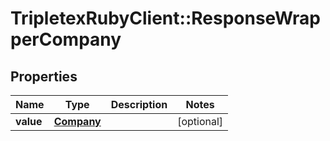 # TripletexRubyClient::ResponseWrapperCompany

## Properties
Name | Type | Description | Notes
------------ | ------------- | ------------- | -------------
**value** | [**Company**](Company.md) |  | [optional] 



